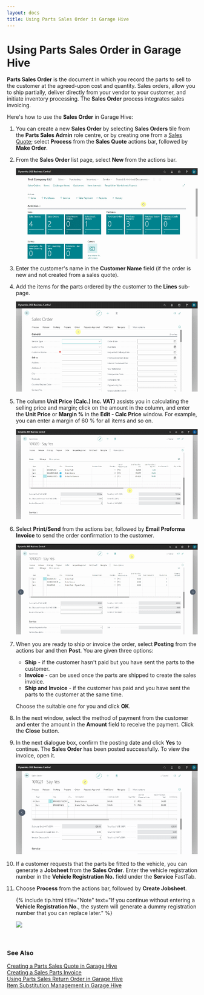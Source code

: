 ```yaml
---
layout: docs
title: Using Parts Sales Order in Garage Hive
---
```


# Using Parts Sales Order in Garage Hive
**Parts Sales Order** is the document in which you record the parts to sell to the customer at the agreed-upon cost and quantity. Sales orders, allow you to ship partially, deliver directly from your vendor to your customer, and initiate inventory processing. The **Sales Order** process integrates sales invoicing. 

Here's how to use the **Sales Order** in Garage Hive:
1. You can create a new **Sales Order** by selecting **Sales Orders** tile from the **Parts Sales Admin** role centre, or by creating one from a [Sales Quote](garagehive-creating-sales-quote.html); select **Process** from the **Sales Quote** actions bar, followed by **Make Order**.
1. From the **Sales Order** list page, select **New** from the actions bar.

   ![](media/garagehive-parts-sales-order1.gif)

1. Enter the customer's name in the **Customer Name** field (if the order is new and not created from a sales quote). 
1. Add the items for the parts ordered by the customer to the **Lines** sub-page.

   ![](media/garagehive-parts-sales-order2.gif)

1. The column **Unit Price (Calc.) Inc. VAT)** assists you in calculating the selling price and margin; click on the amount in the column, and enter the **Unit Price** or **Margin %** in the **Edit - Calc Price** window. For example, you can enter a margin of 60 % for all items and so on.

   ![](media/garagehive-parts-sales-order2a.gif)

1. Select **Print/Send** from the actions bar, followed by **Email Proforma Invoice** to send the order confirmation to the customer.

   ![](media/garagehive-parts-sales-order3.gif)

1. When you are ready to ship or invoice the order, select **Posting** from the actions bar and then **Post**. You are given three options: 
   * **Ship** - if the customer hasn't paid but you have sent the parts to the customer.
   * **Invoice** - can be used once the parts are shipped to create the sales invoice.
   * **Ship and Invoice** - if the customer has paid and you have sent the parts to the customer at the same time.
  
   Choose the suitable one for you and click **OK**.

1. In the next window, select the method of payment from the customer and enter the amount in the **Amount** field to receive the payment. Click the **Close** button.
1. In the next dialogue box, confirm the posting date and click **Yes** to continue. The **Sales Order** has been posted successfully. To view the invoice, open it.

   ![](media/garagehive-parts-sales-order4.gif)

1.  If a customer requests that the parts be fitted to the vehicle, you can generate a **Jobsheet** from the **Sales Order**. Enter the vehicle registration number in the **Vehicle Registration No.** field under the **Service** FastTab.
1. Choose **Process** from the actions bar, followed by **Create Jobsheet**.
    
    {% include tip.html title="Note" text="If you continue without entering a **Vehicle Registration No.**, the system will generate a dummy registration number that you can replace later." %}

   ![](media/garagehive-parts-sales-order5.gif)


<br>

### **See Also**

[Creating a Parts Sales Quote in Garage Hive](garagehive-creating-sales-quote.html) \
[Creating a Sales Parts Invoice](garagehive-creating-sales-invoice.html) \
[Using Parts Sales Return Order in Garage Hive](garagehive-using-sales-return-order.html) \
[Item Substitution Management in Garage Hive](garagehive-item-substitution-management.html)


